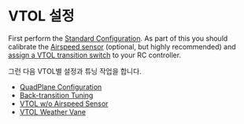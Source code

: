 # VTOL 설정

First perform the [Standard Configuration](../config/index.md).
As part of this you should calibrate the [Airspeed sensor](../config/airspeed.md) (optional, but highly recommended) and [assign a VTOL transition switch](../config/flight_mode.md#what-flight-modes-and-switches-should-i-set) to your RC controller.

그런 다음 VTOL별 설정과 튜닝 작업을 합니다.

- [QuadPlane Configuration](../config_vtol/vtol_quad_configuration.md)
- [Back-transition Tuning](../config_vtol/vtol_back_transition_tuning.md)
- [VTOL w/o Airspeed Sensor](../config_vtol/vtol_without_airspeed_sensor.md)
- [VTOL Weather Vane](../config_vtol/vtol_weathervane.md)

